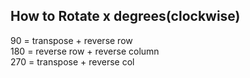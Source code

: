 ## How to Rotate x degrees(clockwise)
90 = transpose + reverse row   
180 = reverse row + reverse column    
270 = transpose + reverse col   
